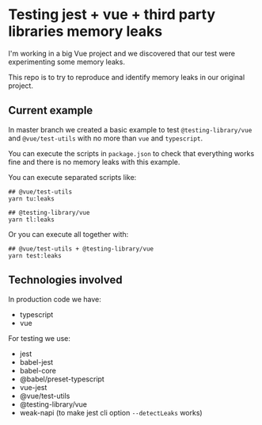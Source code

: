 # Testing jest + vue + third party libraries memory leaks

I'm working in a big Vue project and we discovered that our test were experimenting some memory leaks.

This repo is to try to reproduce and identify memory leaks in our original project.

## Current example

In master branch we created a basic example to test `@testing-library/vue` and `@vue/test-utils` with no more than `vue` and `typescript`.

You can execute the scripts in `package.json` to check that everything works fine and there is no memory leaks with this example.

You can execute separated scripts like:

```
## @vue/test-utils
yarn tu:leaks

## @testing-library/vue
yarn tl:leaks
```

Or you can execute all together with:

```
## @vue/test-utils + @testing-library/vue
yarn test:leaks
```

## Technologies involved

In production code we have:

- typescript
- vue

For testing we use:

- jest
- babel-jest
- babel-core
- @babel/preset-typescript
- vue-jest
- @vue/test-utils
- @testing-library/vue
- weak-napi (to make jest cli option `--detectLeaks` works)
